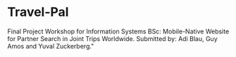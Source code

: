 # Travel-Pal
Final Project Workshop for Information Systems BSc:
Mobile-Native Website for Partner Search in Joint Trips Worldwide.
Submitted by: Adi Blau, Guy Amos and Yuval Zuckerberg."
